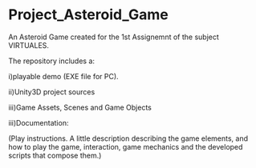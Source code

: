 # Project_Asteroid_Game
An Asteroid Game created for the 1st Assignemnt of the subject VIRTUALES.

The repository includes a:

  i)playable demo (EXE file for PC).
  
  ii)Unity3D project sources 
  
  iii)Game Assets, Scenes and Game Objects 
  
  iii)Documentation:
  
  (Play instructions. A little description describing the game elements, and how to play the game,
  interaction, game mechanics and the developed scripts that compose them.)
